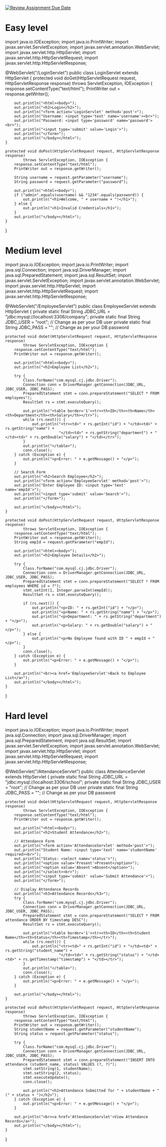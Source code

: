 [![Review Assignment Due Date](https://classroom.github.com/assets/deadline-readme-button-22041afd0340ce965d47ae6ef1cefeee28c7c493a6346c4f15d667ab976d596c.svg)](https://classroom.github.com/a/yaqUII6w)

# Easy level
import java.io.IOException;
import java.io.PrintWriter;
import javax.servlet.ServletException;
import javax.servlet.annotation.WebServlet;
import javax.servlet.http.HttpServlet;
import javax.servlet.http.HttpServletRequest;
import javax.servlet.http.HttpServletResponse;

@WebServlet("/LoginServlet")
public class LoginServlet extends HttpServlet {
    protected void doGet(HttpServletRequest request, HttpServletResponse response) 
            throws ServletException, IOException {
        response.setContentType("text/html");
        PrintWriter out = response.getWriter();
        
        out.println("<html><body>");
        out.println("<h2>Login</h2>");
        out.println("<form action='LoginServlet' method='post'>");
        out.println("Username: <input type='text' name='username'><br>");
        out.println("Password: <input type='password' name='password'><br>");
        out.println("<input type='submit' value='Login'>");
        out.println("</form>");
        out.println("</body></html>");
    }

    protected void doPost(HttpServletRequest request, HttpServletResponse response) 
            throws ServletException, IOException {
        response.setContentType("text/html");
        PrintWriter out = response.getWriter();

        String username = request.getParameter("username");
        String password = request.getParameter("password");

        out.println("<html><body>");
        if ("admin".equals(username) && "1234".equals(password)) {
            out.println("<h1>Welcome, " + username + "!</h1>");
        } else {
            out.println("<h1>Invalid Credentials</h1>");
        }
        out.println("</body></html>");
    }
}
# Medium level
import java.io.IOException;
import java.io.PrintWriter;
import java.sql.Connection;
import java.sql.DriverManager;
import java.sql.PreparedStatement;
import java.sql.ResultSet;
import javax.servlet.ServletException;
import javax.servlet.annotation.WebServlet;
import javax.servlet.http.HttpServlet;
import javax.servlet.http.HttpServletRequest;
import javax.servlet.http.HttpServletResponse;

@WebServlet("/EmployeeServlet")
public class EmployeeServlet extends HttpServlet {
    private static final String JDBC_URL = "jdbc:mysql://localhost:3306/company";
    private static final String JDBC_USER = "root"; // Change as per your DB user
    private static final String JDBC_PASS = "";     // Change as per your DB password

    protected void doGet(HttpServletRequest request, HttpServletResponse response) 
            throws ServletException, IOException {
        response.setContentType("text/html");
        PrintWriter out = response.getWriter();

        out.println("<html><body>");
        out.println("<h2>Employee List</h2>");

        try {
            Class.forName("com.mysql.cj.jdbc.Driver");
            Connection conn = DriverManager.getConnection(JDBC_URL, JDBC_USER, JDBC_PASS);
            PreparedStatement stmt = conn.prepareStatement("SELECT * FROM employees");
            ResultSet rs = stmt.executeQuery();

            out.println("<table border='1'><tr><th>ID</th><th>Name</th><th>Department</th><th>Salary</th></tr>");
            while (rs.next()) {
                out.println("<tr><td>" + rs.getInt("id") + "</td><td>" + rs.getString("name") + 
                            "</td><td>" + rs.getString("department") + "</td><td>" + rs.getDouble("salary") + "</td></tr>");
            }
            out.println("</table>");
            conn.close();
        } catch (Exception e) {
            out.println("<p>Error: " + e.getMessage() + "</p>");
        }

        // Search Form
        out.println("<h2>Search Employee</h2>");
        out.println("<form action='EmployeeServlet' method='post'>");
        out.println("Enter Employee ID: <input type='text' name='empId'>");
        out.println("<input type='submit' value='Search'>");
        out.println("</form>");

        out.println("</body></html>");
    }

    protected void doPost(HttpServletRequest request, HttpServletResponse response) 
            throws ServletException, IOException {
        response.setContentType("text/html");
        PrintWriter out = response.getWriter();
        String empId = request.getParameter("empId");

        out.println("<html><body>");
        out.println("<h2>Employee Details</h2>");

        try {
            Class.forName("com.mysql.cj.jdbc.Driver");
            Connection conn = DriverManager.getConnection(JDBC_URL, JDBC_USER, JDBC_PASS);
            PreparedStatement stmt = conn.prepareStatement("SELECT * FROM employees WHERE id = ?");
            stmt.setInt(1, Integer.parseInt(empId));
            ResultSet rs = stmt.executeQuery();

            if (rs.next()) {
                out.println("<p>ID: " + rs.getInt("id") + "</p>");
                out.println("<p>Name: " + rs.getString("name") + "</p>");
                out.println("<p>Department: " + rs.getString("department") + "</p>");
                out.println("<p>Salary: " + rs.getDouble("salary") + "</p>");
            } else {
                out.println("<p>No Employee found with ID " + empId + "</p>");
            }
            conn.close();
        } catch (Exception e) {
            out.println("<p>Error: " + e.getMessage() + "</p>");
        }

        out.println("<br><a href='EmployeeServlet'>Back to Employee List</a>");
        out.println("</body></html>");
    }
}
# Hard level
import java.io.IOException;
import java.io.PrintWriter;
import java.sql.Connection;
import java.sql.DriverManager;
import java.sql.PreparedStatement;
import java.sql.ResultSet;
import javax.servlet.ServletException;
import javax.servlet.annotation.WebServlet;
import javax.servlet.http.HttpServlet;
import javax.servlet.http.HttpServletRequest;
import javax.servlet.http.HttpServletResponse;

@WebServlet("/AttendanceServlet")
public class AttendanceServlet extends HttpServlet {
    private static final String JDBC_URL = "jdbc:mysql://localhost:3306/school";
    private static final String JDBC_USER = "root"; // Change as per your DB user
    private static final String JDBC_PASS = "";     // Change as per your DB password

    protected void doGet(HttpServletRequest request, HttpServletResponse response) 
            throws ServletException, IOException {
        response.setContentType("text/html");
        PrintWriter out = response.getWriter();

        out.println("<html><body>");
        out.println("<h2>Student Attendance</h2>");

        // Attendance Form
        out.println("<form action='AttendanceServlet' method='post'>");
        out.println("Student Name: <input type='text' name='studentName' required><br>");
        out.println("Status: <select name='status'>");
        out.println("<option value='Present'>Present</option>");
        out.println("<option value='Absent'>Absent</option>");
        out.println("</select><br>");
        out.println("<input type='submit' value='Submit Attendance'>");
        out.println("</form>");

        // Display Attendance Records
        out.println("<h3>Attendance Records</h3>");
        try {
            Class.forName("com.mysql.cj.jdbc.Driver");
            Connection conn = DriverManager.getConnection(JDBC_URL, JDBC_USER, JDBC_PASS);
            PreparedStatement stmt = conn.prepareStatement("SELECT * FROM attendance ORDER BY timestamp DESC");
            ResultSet rs = stmt.executeQuery();

            out.println("<table border='1'><tr><th>ID</th><th>Student Name</th><th>Status</th><th>Timestamp</th></tr>");
            while (rs.next()) {
                out.println("<tr><td>" + rs.getInt("id") + "</td><td>" + rs.getString("student_name") + 
                            "</td><td>" + rs.getString("status") + "</td><td>" + rs.getTimestamp("timestamp") + "</td></tr>");
            }
            out.println("</table>");
            conn.close();
        } catch (Exception e) {
            out.println("<p>Error: " + e.getMessage() + "</p>");
        }

        out.println("</body></html>");
    }

    protected void doPost(HttpServletRequest request, HttpServletResponse response) 
            throws ServletException, IOException {
        response.setContentType("text/html");
        PrintWriter out = response.getWriter();
        String studentName = request.getParameter("studentName");
        String status = request.getParameter("status");

        try {
            Class.forName("com.mysql.cj.jdbc.Driver");
            Connection conn = DriverManager.getConnection(JDBC_URL, JDBC_USER, JDBC_PASS);
            PreparedStatement stmt = conn.prepareStatement("INSERT INTO attendance (student_name, status) VALUES (?, ?)");
            stmt.setString(1, studentName);
            stmt.setString(2, status);
            stmt.executeUpdate();
            conn.close();

            out.println("<h2>Attendance Submitted for " + studentName + " (" + status + ")</h2>");
        } catch (Exception e) {
            out.println("<p>Error: " + e.getMessage() + "</p>");
        }

        out.println("<br><a href='AttendanceServlet'>View Attendance Records</a>");
        out.println("</body></html>");
    }
}
